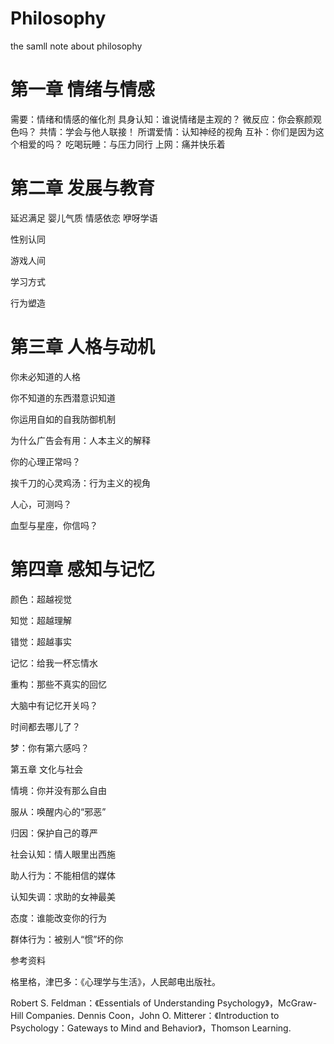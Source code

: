 # Philosophy
the samll note about philosophy
# 第一章 情绪与情感
需要：情绪和情感的催化剂 
具身认知：谁说情绪是主观的？
微反应：你会察颜观色吗？ 
共情：学会与他人联接！
所谓爱情：认知神经的视角
互补：你们是因为这个相爱的吗？
吃喝玩睡：与压力同行
上网：痛并快乐着
# 第二章  发展与教育
延迟满足
婴儿气质
情感依恋
咿呀学语

性别认同

游戏人间

学习方式

行为塑造

# 第三章  人格与动机

你未必知道的人格

你不知道的东西潜意识知道

你运用自如的自我防御机制

为什么广告会有用：人本主义的解释

你的心理正常吗？

挨千刀的心灵鸡汤：行为主义的视角

人心，可测吗？

血型与星座，你信吗？


# 第四章  感知与记忆

颜色：超越视觉

知觉：超越理解

错觉：超越事实

记忆：给我一杯忘情水

重构：那些不真实的回忆

大脑中有记忆开关吗？

时间都去哪儿了？

梦：你有第六感吗？


第五章  文化与社会

情境：你并没有那么自由

服从：唤醒内心的“邪恶”

归因：保护自己的尊严

社会认知：情人眼里出西施

助人行为：不能相信的媒体

认知失调：求助的女神最美

态度：谁能改变你的行为

群体行为：被别人“惯”坏的你
 
参考资料

格里格，津巴多：《心理学与生活》，人民邮电出版社。

Robert S. Feldman：《Essentials of Understanding Psychology》，McGraw-Hill Companies.
Dennis Coon，John O. Mitterer：《Introduction to Psychology：Gateways to Mind and Behavior》，Thomson Learning.
